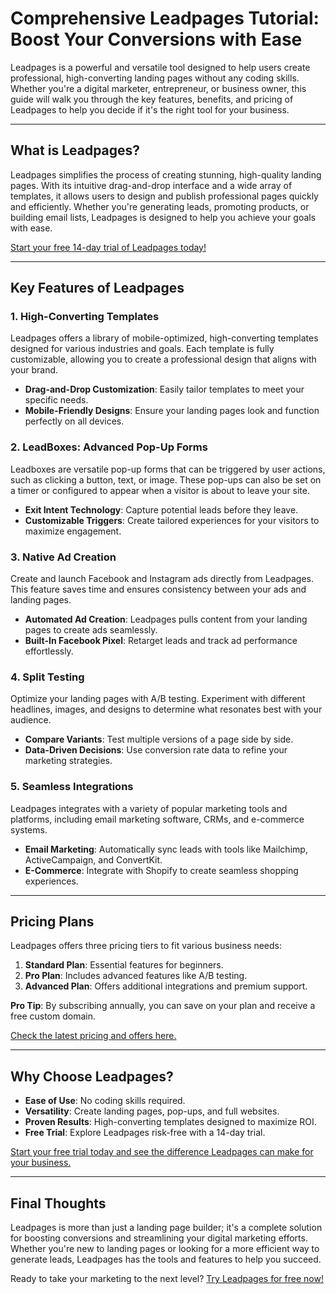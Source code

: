 # Comprehensive Leadpages Tutorial: Boost Your Conversions with Ease

Leadpages is a powerful and versatile tool designed to help users create professional, high-converting landing pages without any coding skills. Whether you're a digital marketer, entrepreneur, or business owner, this guide will walk you through the key features, benefits, and pricing of Leadpages to help you decide if it's the right tool for your business.

---

## What is Leadpages?

Leadpages simplifies the process of creating stunning, high-quality landing pages. With its intuitive drag-and-drop interface and a wide array of templates, it allows users to design and publish professional pages quickly and efficiently. Whether you're generating leads, promoting products, or building email lists, Leadpages is designed to help you achieve your goals with ease.

[Start your free 14-day trial of Leadpages today!](https://bit.ly/LEadPages)

---

## Key Features of Leadpages

### 1. High-Converting Templates
Leadpages offers a library of mobile-optimized, high-converting templates designed for various industries and goals. Each template is fully customizable, allowing you to create a professional design that aligns with your brand.

- **Drag-and-Drop Customization**: Easily tailor templates to meet your specific needs.
- **Mobile-Friendly Designs**: Ensure your landing pages look and function perfectly on all devices.

### 2. LeadBoxes: Advanced Pop-Up Forms
Leadboxes are versatile pop-up forms that can be triggered by user actions, such as clicking a button, text, or image. These pop-ups can also be set on a timer or configured to appear when a visitor is about to leave your site.

- **Exit Intent Technology**: Capture potential leads before they leave.
- **Customizable Triggers**: Create tailored experiences for your visitors to maximize engagement.

### 3. Native Ad Creation
Create and launch Facebook and Instagram ads directly from Leadpages. This feature saves time and ensures consistency between your ads and landing pages.

- **Automated Ad Creation**: Leadpages pulls content from your landing pages to create ads seamlessly.
- **Built-In Facebook Pixel**: Retarget leads and track ad performance effortlessly.

### 4. Split Testing
Optimize your landing pages with A/B testing. Experiment with different headlines, images, and designs to determine what resonates best with your audience.

- **Compare Variants**: Test multiple versions of a page side by side.
- **Data-Driven Decisions**: Use conversion rate data to refine your marketing strategies.

### 5. Seamless Integrations
Leadpages integrates with a variety of popular marketing tools and platforms, including email marketing software, CRMs, and e-commerce systems.

- **Email Marketing**: Automatically sync leads with tools like Mailchimp, ActiveCampaign, and ConvertKit.
- **E-Commerce**: Integrate with Shopify to create seamless shopping experiences.

---

## Pricing Plans

Leadpages offers three pricing tiers to fit various business needs:

1. **Standard Plan**: Essential features for beginners.
2. **Pro Plan**: Includes advanced features like A/B testing.
3. **Advanced Plan**: Offers additional integrations and premium support.

**Pro Tip**: By subscribing annually, you can save on your plan and receive a free custom domain.

[Check the latest pricing and offers here.](https://bit.ly/LEadPages)

---

## Why Choose Leadpages?

- **Ease of Use**: No coding skills required.
- **Versatility**: Create landing pages, pop-ups, and full websites.
- **Proven Results**: High-converting templates designed to maximize ROI.
- **Free Trial**: Explore Leadpages risk-free with a 14-day trial.

[Start your free trial today and see the difference Leadpages can make for your business.](https://bit.ly/LEadPages)

---

## Final Thoughts

Leadpages is more than just a landing page builder; it's a complete solution for boosting conversions and streamlining your digital marketing efforts. Whether you're new to landing pages or looking for a more efficient way to generate leads, Leadpages has the tools and features to help you succeed.

Ready to take your marketing to the next level? [Try Leadpages for free now!](https://bit.ly/LEadPages)
